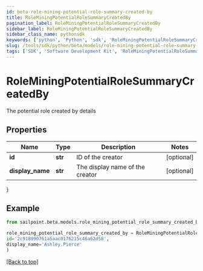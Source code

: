```yaml
---
id: beta-role-mining-potential-role-summary-created-by
title: RoleMiningPotentialRoleSummaryCreatedBy
pagination_label: RoleMiningPotentialRoleSummaryCreatedBy
sidebar_label: RoleMiningPotentialRoleSummaryCreatedBy
sidebar_class_name: pythonsdk
keywords: ['python', 'Python', 'sdk', 'RoleMiningPotentialRoleSummaryCreatedBy', 'BetaRoleMiningPotentialRoleSummaryCreatedBy'] 
slug: /tools/sdk/python/beta/models/role-mining-potential-role-summary-created-by
tags: ['SDK', 'Software Development Kit', 'RoleMiningPotentialRoleSummaryCreatedBy', 'BetaRoleMiningPotentialRoleSummaryCreatedBy']
---
```


# RoleMiningPotentialRoleSummaryCreatedBy

The potential role created by details

## Properties

Name | Type | Description | Notes
------------ | ------------- | ------------- | -------------
**id** | **str** | ID of the creator | [optional] 
**display_name** | **str** | The display name of the creator | [optional] 
}

## Example

```python
from sailpoint.beta.models.role_mining_potential_role_summary_created_by import RoleMiningPotentialRoleSummaryCreatedBy

role_mining_potential_role_summary_created_by = RoleMiningPotentialRoleSummaryCreatedBy(
id='2c918090761a5aac0176215c46a62d58',
display_name='Ashley.Pierce'
)

```
[[Back to top]](#) 


